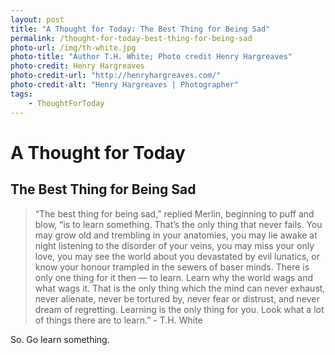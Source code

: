 ```yaml
---
layout: post
title: "A Thought for Today: The Best Thing for Being Sad"
permalink: /thought-for-today-best-thing-for-being-sad
photo-url: /img/th-white.jpg
photo-title: "Author T.H. White; Photo credit Henry Hargreaves"
photo-credit: Henry Hargreaves
photo-credit-url: "http://henryhargreaves.com/"
photo-credit-alt: "Henry Hargreaves | Photographer"
tags:
    - ThoughtForToday
---
```


# A Thought for Today

## The Best Thing for Being Sad

> “The best thing for being sad,” replied Merlin, beginning to puff and blow, “is to learn something. That’s the only thing that never fails. You may grow old and trembling in your anatomies, you may lie awake at night listening to the disorder of your veins, you may miss your only love, you may see the world about you devastated by evil lunatics, or know your honour trampled in the sewers of baser minds. There is only one thing for it then — to learn. Learn why the world wags and what wags it. That is the only thing which the mind can never exhaust, never alienate, never be tortured by, never fear or distrust, and never dream of regretting. Learning is the only thing for you. Look what a lot of things there are to learn.” - T.H. White

So. Go learn something.
